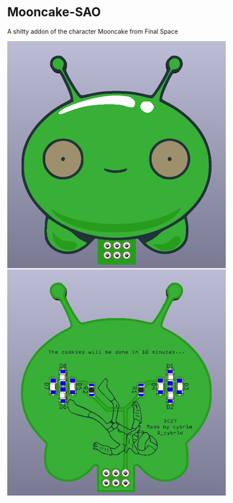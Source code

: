 # Mooncake-SAO
A shitty addon of the character Mooncake from Final Space

![alt text](https://raw.githubusercontent.com/cybr1d-cybr1d/Mooncake-SAO/master/Mooncake_Front.PNG?raw=true)
![alt text](https://raw.githubusercontent.com/cybr1d-cybr1d/Mooncake-SAO/master/Mooncake_Back.PNG?raw=true)
